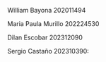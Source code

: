 William Bayona 202011494

Maria Paula Murillo 202224530 

Dilan Escobar 202312090 

Sergio Castaño 202310390:

